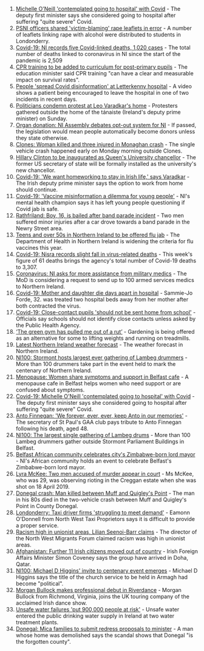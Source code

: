 1. [Michelle O'Neill 'contemplated going to hospital' with Covid](https://www.bbc.co.uk/news/uk-northern-ireland-58622555?at_medium=RSS&at_campaign=KARANGA) - The deputy first minister says she considered going to hospital after suffering "quite severe" Covid.
2. [PSNI officers shared 'victim-blaming' rape leaflets in error](https://www.bbc.co.uk/news/uk-northern-ireland-foyle-west-58621849?at_medium=RSS&at_campaign=KARANGA) - A number of leaflets linking rape with alcohol were distributed to students in Londonderry.
3. [Covid-19: NI records five Covid-linked deaths, 1,020 cases](https://www.bbc.co.uk/news/uk-northern-ireland-58623083?at_medium=RSS&at_campaign=KARANGA) - The total number of deaths linked to coronavirus in NI since the start of the pandemic is 2,509
4. [CPR training to be added to curriculum for post-primary pupils](https://www.bbc.co.uk/news/uk-northern-ireland-58622174?at_medium=RSS&at_campaign=KARANGA) - The education minister said CPR training "can have a clear and measurable impact on survival rates".
5. [People 'spread Covid disinformation' at Letterkenny hospital](https://www.bbc.co.uk/news/world-europe-58622554?at_medium=RSS&at_campaign=KARANGA) - A video shows a patient being encouraged to leave the hospital in one of two incidents in recent days.
6. [Politicians condemn protest at Leo Varadkar's home](https://www.bbc.co.uk/news/world-europe-58623079?at_medium=RSS&at_campaign=KARANGA) - Protesters gathered outside the home of the tánaiste (Ireland's deputy prime minister) on Sunday.
7. [Organ donation: NI Assembly debates opt-out system for NI](https://www.bbc.co.uk/news/uk-northern-ireland-58618072?at_medium=RSS&at_campaign=KARANGA) - If passed, the legislation would mean people automatically become donors unless they state otherwise.
8. [Clones: Woman killed and three injured in Monaghan crash](https://www.bbc.co.uk/news/world-europe-58623078?at_medium=RSS&at_campaign=KARANGA) - The single vehicle crash happened early on Monday morning outside Clones.
9. [Hillary Clinton to be inaugurated as Queen's University chancellor](https://www.bbc.co.uk/news/uk-northern-ireland-58619151?at_medium=RSS&at_campaign=KARANGA) - The former US secretary of state will be formally installed as the university's new chancellor.
10. [Covid-19: 'We want homeworking to stay in Irish life,' says Varadkar](https://www.bbc.co.uk/news/world-europe-58616086?at_medium=RSS&at_campaign=KARANGA) - The Irish deputy prime minister says the option to work from home should continue.
11. [Covid-19: 'Vaccine misinformation a dilemma for young people'](https://www.bbc.co.uk/news/uk-northern-ireland-58616080?at_medium=RSS&at_campaign=KARANGA) - NI's mental health champion says it has left young people questioning if Covid jab is safe.
12. [Rathfriland: Boy, 16, is bailed after band parade incident](https://www.bbc.co.uk/news/uk-northern-ireland-58616082?at_medium=RSS&at_campaign=KARANGA) - Two men suffered minor injuries after a car drove towards a band parade in the Newry Street area.
13. [Teens and over 50s in Northern Ireland to be offered flu jab](https://www.bbc.co.uk/news/uk-northern-ireland-58602611?at_medium=RSS&at_campaign=KARANGA) - The Department of Health in Northern Ireland is widening the criteria for flu vaccines this year.
14. [Covid-19: Nisra records slight fall in virus-related deaths](https://www.bbc.co.uk/news/uk-northern-ireland-58596552?at_medium=RSS&at_campaign=KARANGA) - This week's figure of 61 deaths brings the agency's total number of Covid-19 deaths to 3,307.
15. [Coronavirus: NI asks for more assistance from military medics](https://www.bbc.co.uk/news/uk-northern-ireland-58587860?at_medium=RSS&at_campaign=KARANGA) - The MoD is considering a request to send up to 100 armed services medics to Northern Ireland.
16. [Covid-19: Mother and daughter die days apart in hospital](https://www.bbc.co.uk/news/uk-northern-ireland-58575722?at_medium=RSS&at_campaign=KARANGA) - Sammie-Jo Forde, 32. was treated two hospital beds away from her mother after both contracted the virus.
17. [Covid-19: Close-contact pupils 'should not be sent home from school'](https://www.bbc.co.uk/news/uk-northern-ireland-58565658?at_medium=RSS&at_campaign=KARANGA) - Officials say schools should not identify close contacts unless asked by the Public Health Agency.
18. [‘The green gym has pulled me out of a rut’](https://www.bbc.co.uk/news/uk-northern-ireland-58436618?at_medium=RSS&at_campaign=KARANGA) - Gardening is being offered as an alternative for some to lifting weights and running on treadmills.
19. [Latest Northern Ireland weather forecast](https://www.bbc.co.uk/news/uk-northern-ireland-26018439?at_medium=RSS&at_campaign=KARANGA) - The weather forecast in Northern Ireland.
20. [NI100: Stormont hosts largest ever gathering of Lambeg drummers](https://www.bbc.co.uk/news/uk-northern-ireland-58612163?at_medium=RSS&at_campaign=KARANGA) - More than 100 drummers take part in the event held to mark the centenary of Northern Ireland.
21. [Menopause: Women share symptoms and support in Belfast cafe](https://www.bbc.co.uk/news/uk-northern-ireland-58596628?at_medium=RSS&at_campaign=KARANGA) - A menopause cafe in Belfast helps women who need support or are confused about symptoms.
22. [Covid-19: Michelle O'Neill 'contemplated going to hospital' with Covid](https://www.bbc.co.uk/news/uk-northern-ireland-58628549?at_medium=RSS&at_campaign=KARANGA) - The deputy first minister says she considered going to hospital after suffering "quite severe" Covid.
23. [Anto Finnegan: 'We forever, ever, ever, keep Anto in our memories'](https://www.bbc.co.uk/news/uk-northern-ireland-58618069?at_medium=RSS&at_campaign=KARANGA) - The secretary of St Paul's GAA club pays tribute to Anto Finnegan following his death, aged 48.
24. [NI100: The largest single gathering of Lambeg drums](https://www.bbc.co.uk/news/uk-northern-ireland-58612164?at_medium=RSS&at_campaign=KARANGA) - More than 100 Lambeg drummers gather outside Stormont Parliament Buildings in Belfast.
25. [Belfast African community celebrates city's Zimbabwe-born lord mayor](https://www.bbc.co.uk/news/uk-northern-ireland-58586546?at_medium=RSS&at_campaign=KARANGA) - NI's African community holds an event to celebrate Belfast's Zimbabwe-born lord mayor.
26. [Lyra McKee: Two men accused of murder appear in court](https://www.bbc.co.uk/news/uk-northern-ireland-foyle-west-58593564?at_medium=RSS&at_campaign=KARANGA) - Ms McKee, who was 29, was observing rioting in the Creggan estate when she was shot on 18 April 2019.
27. [Donegal crash: Man killed between Muff and Quigley's Point](https://www.bbc.co.uk/news/world-europe-58593563?at_medium=RSS&at_campaign=KARANGA) - The man in his 80s died in the two-vehicle crash between Muff and Quigley's Point in County Donegal.
28. [Londonderry: Taxi driver firms 'struggling to meet demand'](https://www.bbc.co.uk/news/uk-northern-ireland-foyle-west-58581113?at_medium=RSS&at_campaign=KARANGA) - Eamonn O'Donnell from North West Taxi Proprietors says it is difficult to provide a proper service.
29. [Racism high in unionist areas, Lilian Seenoi-Barr claims](https://www.bbc.co.uk/news/uk-northern-ireland-58572588?at_medium=RSS&at_campaign=KARANGA) - The director of the North West Migrants Forum claimed racism was high in unionist areas.
30. [Afghanistan: Further 11 Irish citizens moved out of country](https://www.bbc.co.uk/news/world-europe-58619972?at_medium=RSS&at_campaign=KARANGA) - Irish Foreign Affairs Minister Simon Coveney says the group have arrived in Doha, Qatar.
31. [NI100: Michael D Higgins' invite to centenary event emerges](https://www.bbc.co.uk/news/uk-northern-ireland-58612070?at_medium=RSS&at_campaign=KARANGA) - Michael D Higgins says the title of the church service to be held in Armagh had become "political".
32. [Morgan Bullock makes professional debut in Riverdance](https://www.bbc.co.uk/news/entertainment-arts-58602633?at_medium=RSS&at_campaign=KARANGA) - Morgan Bullock from Richmond, Virginia, joins the UK touring company of the acclaimed Irish dance show.
33. [Unsafe water failures 'put 900,000 people at risk'](https://www.bbc.co.uk/news/world-europe-58607793?at_medium=RSS&at_campaign=KARANGA) - Unsafe water entered the public drinking water supply in Ireland at two water treatment plants.
34. [Donegal: Mica families to submit redress proposals to minister](https://www.bbc.co.uk/news/world-europe-58591286?at_medium=RSS&at_campaign=KARANGA) - A man whose home was demolished says the scandal shows that Donegal "is the forgotten county".
